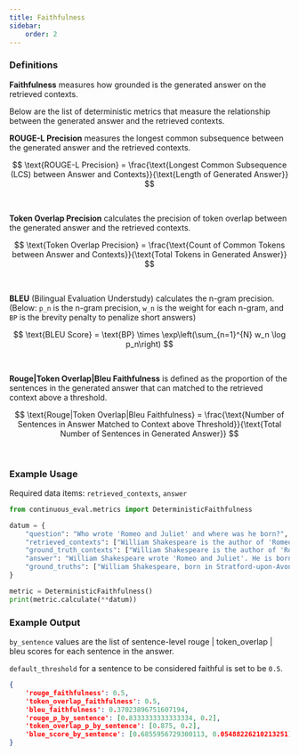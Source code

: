 ```yaml
---
title: Faithfulness
sidebar:
    order: 2
---
```


### Definitions

**Faithfulness** measures how grounded is the generated answer on the retrieved contexts. 

Below are the list of deterministic metrics that measure the relationship between the generated answer and the retrieved contexts.

**ROUGE-L Precision** measures the longest common subsequence between the generated answer and the retrieved contexts.

$$
\text{ROUGE-L Precision} = \frac{\text{Longest Common Subsequence (LCS) between Answer and Contexts}}{\text{Length of Generated Answer}}
$$

<br>

**Token Overlap Precision** calculates the precision of token overlap between the generated answer and the retrieved contexts.

$$
\text{Token Overlap Precision} = \frac{\text{Count of Common Tokens between Answer and Contexts}}{\text{Total Tokens in Generated Answer}}
$$

<br>


**BLEU** (Bilingual Evaluation Understudy) calculates the n-gram precision. (Below: `p_n` is the n-gram precision, `w_n` is the weight for each n-gram, and `BP` is the brevity penalty to penalize short answers)

$$
\text{BLEU Score} = \text{BP} \times \exp\left(\sum_{n=1}^{N} w_n \log p_n\right)
$$


<br>


**Rouge|Token Overlap|Bleu Faithfulness** is defined as the proportion of the sentences in the generated answer that can matched to the retrieved context above a threshold.


$$
\text{Rouge|Token Overlap|Bleu Faithfulness} = \frac{\text{Number of Sentences in Answer Matched to Context above Threshold}}{\text{Total Number of Sentences in Generated Answer}}
$$

<br>


### Example Usage

Required data items: `retrieved_contexts`, `answer`

```python
from continuous_eval.metrics import DeterministicFaithfulness

datum = {
    "question": "Who wrote 'Romeo and Juliet' and where was he born?",
    "retrieved_contexts": ["William Shakespeare is the author of 'Romeo and Juliet'."],
    "ground_truth_contexts": ["William Shakespeare is the author of 'Romeo and Juliet'.", "William Shakespeare is born in Stratford-upon-Avon."],
    "answer": "William Shakespeare wrote 'Romeo and Juliet'. He is born in Ireland",
    "ground_truths": ["William Shakespeare, born in Stratford-upon-Avon"]
}

metric = DeterministicFaithfulness()
print(metric.calculate(**datum))
```

### Example Output

`by_sentence` values are the list of sentence-level rouge | token_overlap | bleu scores for each sentence in the answer.

`default_threshold` for a sentence to be considered faithful is set to be `0.5`.

```JSON
{
    'rouge_faithfulness': 0.5, 
    'token_overlap_faithfulness': 0.5, 
    'bleu_faithfulness': 0.37023896751607194, 
    'rouge_p_by_sentence': [0.8333333333333334, 0.2], 
    'token_overlap_p_by_sentence': [0.875, 0.2], 
    'blue_score_by_sentence': [0.6855956729300113, 0.05488226210213251]
}
```

